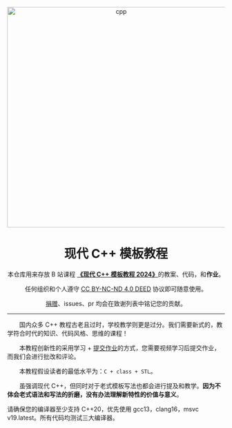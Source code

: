 <div align="center">

<a herf="https://zh.cppreference.com/w/cpp"><img src="./image/icon.webp" width=512px alt="cpp"/></a>

# 现代 C++ 模板教程

本仓库用来存放 B 站课程 [**《现代 C++ 模板教程 2024》**](https://b23.tv/Ppq4Bsw)的教案、代码，和**作业**。

任何组织和个人遵守 [CC BY-NC-ND 4.0 DEED](LICENSE) 协议即可随意使用。

[捐赠](/image/捐赠)、issues、pr 均会在致谢列表中铭记您的贡献。

</div>

---

&emsp;&emsp;国内众多 C++ 教程古老且过时，学校教学则更是过分。我们需要新式的，教学符合时代的知识、代码风格、思维的课程！

&emsp;&emsp;本教程创新性的采用学习 + [提交作业](/homework/README.md)的方式，您需要视频学习后提交作业，而我们会进行批改和评论。

&emsp;&emsp;本教程假设读者的最低水平为：`C + class + STL`。

&emsp;&emsp;虽强调现代 C++，但同时对于老式模板写法也都会进行提及和教学。**因为不体会老式语法和写法的折磨，没有办法理解新特性的价值与意义**。

请确保您的编译器至少支持 C++20，优先使用 gcc13，clang16，msvc v19.latest。所有代码均测试三大编译器。
